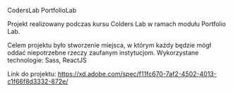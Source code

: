 CodersLab PortfolioLab

Projekt realizowany podczas kursu Colders Lab w ramach modułu Portfolio Lab. 

Celem projektu było stworzenie miejsca, w którym każdy będzie mógł oddać niepotrzebne rzeczy zaufanym instytucjom.
Wykorzystane technologie: Sass, ReactJS


Link do projektu: https://xd.adobe.com/spec/f11fc670-7af2-4502-4013-c1f66f8d3332-872e/